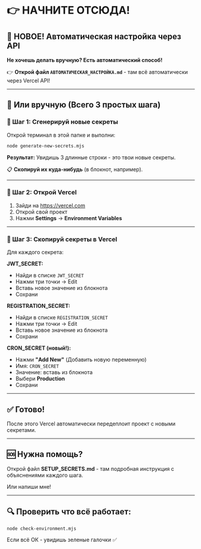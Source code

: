 # 👉 НАЧНИТЕ ОТСЮДА!

## 🤖 НОВОЕ! Автоматическая настройка через API

**Не хочешь делать вручную? Есть автоматический способ!**

👉 **Открой файл `АВТОМАТИЧЕСКАЯ_НАСТРОЙКА.md`** - там всё автоматически через Vercel API!

---

## 📝 Или вручную (Всего 3 простых шага)

### 🔹 Шаг 1: Сгенерируй новые секреты

Открой терминал в этой папке и выполни:

```bash
node generate-new-secrets.mjs
```

**Результат:** Увидишь 3 длинные строки - это твои новые секреты.

📋 **Скопируй их куда-нибудь** (в блокнот, например).

---

### 🔹 Шаг 2: Открой Vercel

1. Зайди на https://vercel.com
2. Открой свой проект
3. Нажми **Settings** → **Environment Variables**

---

### 🔹 Шаг 3: Скопируй секреты в Vercel

Для каждого секрета:

**JWT_SECRET:**
- Найди в списке `JWT_SECRET`
- Нажми три точки → Edit
- Вставь новое значение из блокнота
- Сохрани

**REGISTRATION_SECRET:**
- Найди в списке `REGISTRATION_SECRET`
- Нажми три точки → Edit
- Вставь новое значение из блокнота
- Сохрани

**CRON_SECRET (новый!):**
- Нажми **"Add New"** (Добавить новую переменную)
- Имя: `CRON_SECRET`
- Значение: вставь из блокнота
- Выбери **Production**
- Сохрани

---

## ✅ Готово!

После этого Vercel автоматически передеплоит проект с новыми секретами.

---

## 🆘 Нужна помощь?

Открой файл **SETUP_SECRETS.md** - там подробная инструкция с объяснениями каждого шага.

Или напиши мне!

---

## 🔍 Проверить что всё работает:

```bash
node check-environment.mjs
```

Если всё ОК - увидишь зеленые галочки ✅


